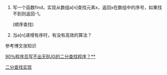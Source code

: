 1. 写一个函数find，实现从数组a[n]查找元素x，返回x在数组中的序号，如果找不到则返回-1。

   (顺序查找)

2. 当a[n]递增有序时，有没有高效的算法？




参考博文涨知识

[90％程序员写不出无BUG的二分查找程序？**](http://blog.csdn.net/drzhouweiming/article/details/1562717)

[二分查找实现](http://blog.csdn.net/v_july_v/article/details/7093204)

